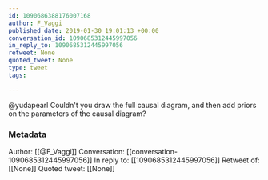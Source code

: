 ```yaml
---
id: 1090686388176007168
author: F_Vaggi
published_date: 2019-01-30 19:01:13 +00:00
conversation_id: 1090685312445997056
in_reply_to: 1090685312445997056
retweet: None
quoted_tweet: None
type: tweet
tags:

---
```


@yudapearl Couldn't you draw the full causal diagram, and then add priors on the parameters of the causal diagram?

### Metadata

Author: [[@F_Vaggi]]
Conversation: [[conversation-1090685312445997056]]
In reply to: [[1090685312445997056]]
Retweet of: [[None]]
Quoted tweet: [[None]]
